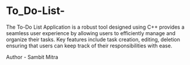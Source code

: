 # To_Do-List-
The To-Do List Application is a robust tool designed using C++ provides a seamless user experience by allowing users to efficiently manage and organize their tasks. Key features include task creation, editing, deletion ensuring that users can keep track of their responsibilities with ease.

Author - Sambit Mitra
